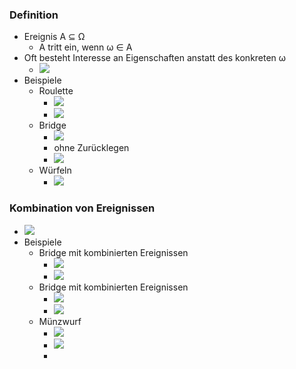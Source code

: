 ### Definition
 + Ereignis A ⊆ Ω
	+ A tritt ein, wenn ω ∈ A
+ Oft besteht Interesse an Eigenschaften anstatt des konkreten ω
	+ ![](../../z_images/Pasted%20image%2020221004085228.png)
+ Beispiele
	+ Roulette
		+ ![](../../z_images/Pasted%20image%2020221004090235.png)
		+ ![](../../z_images/Pasted%20image%2020221004090625.png)
	+ Bridge
		+ ![](../../z_images/Pasted%20image%2020221004090731.png)
		+ ohne Zurücklegen
		+ ![](../../z_images/Pasted%20image%2020221004093328.png)
	+ Würfeln
		+ ![](../../z_images/Pasted%20image%2020221004094004.png)

### Kombination von Ereignissen
+ ![](../../z_images/Pasted%20image%2020221004094136.png)
+ Beispiele
	+ Bridge mit kombinierten Ereignissen
		+ ![](../../z_images/Pasted%20image%2020221004094305.png)
		+ ![](../../z_images/Pasted%20image%2020221004094939.png)
	+ Bridge mit kombinierten Ereignissen
		+ ![](../../z_images/Pasted%20image%2020221004095017.png)
		+ ![](../../z_images/Pasted%20image%2020221004095436.png)
	+ Münzwurf
		+ ![](../../z_images/Pasted%20image%2020221004095509.png)
		+ ![](../../z_images/Pasted%20image%2020221004100208.png)
		+ 